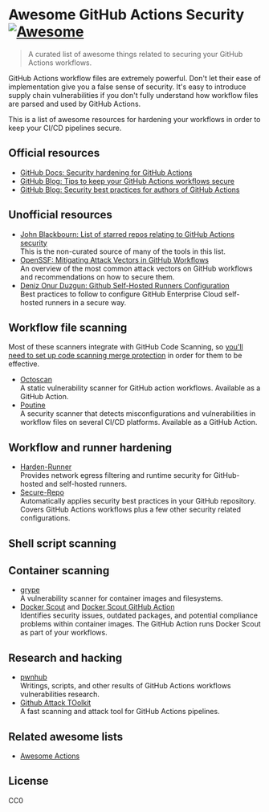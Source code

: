 # Awesome GitHub Actions Security [![Awesome](https://awesome.re/badge-flat.svg)](https://awesome.re)

> A curated list of awesome things related to securing your GitHub Actions workflows.

GitHub Actions workflow files are extremely powerful. Don't let their ease of implementation give you a false sense of security. It's easy to introduce supply chain vulnerabilities if you don't fully understand how workflow files are parsed and used by GitHub Actions.

This is a list of awesome resources for hardening your workflows in order to keep your CI/CD pipelines secure.

## Official resources

* [GitHub Docs: Security hardening for GitHub Actions](https://docs.github.com/en/actions/security-for-github-actions/security-guides/security-hardening-for-github-actions)
* [GitHub Blog: Tips to keep your GitHub Actions workflows secure](https://github.blog/security/supply-chain-security/four-tips-to-keep-your-github-actions-workflows-secure/)
* [GitHub Blog: Security best practices for authors of GitHub Actions](https://github.blog/security/application-security/security-best-practices-for-authors-of-github-actions/)

## Unofficial resources

* [John Blackbourn: List of starred repos relating to GitHub Actions security](https://github.com/stars/johnbillion/lists/github-actions-security)  
  This is the non-curated source of many of the tools in this list.
* [OpenSSF: Mitigating Attack Vectors in GitHub Workflows](https://openssf.org/blog/2024/08/12/mitigating-attack-vectors-in-github-workflows/)  
  An overview of the most common attack vectors on GitHub workflows and recommendations on how to secure them.
* [Deniz Onur Duzgun: Github Self-Hosted Runners Configuration](https://github.com/dduzgun-security/github-self-hosted-runners)  
  Best practices to follow to configure GitHub Enterprise Cloud self-hosted runners in a secure way.

## Workflow file scanning

Most of these scanners integrate with GitHub Code Scanning, so [you'll need to set up code scanning merge protection](https://docs.github.com/en/code-security/code-scanning/managing-your-code-scanning-configuration/set-code-scanning-merge-protection) in order for them to be effective.

* [Octoscan](https://github.com/synacktiv/octoscan)  
  A static vulnerability scanner for GitHub action workflows. Available as a GitHub Action.
* [Poutine](https://github.com/boostsecurityio/poutine)  
  A security scanner that detects misconfigurations and vulnerabilities in workflow files on several CI/CD platforms. Available as a GitHub Action.

## Workflow and runner hardening

* [Harden-Runner](https://github.com/step-security/harden-runner)  
  Provides network egress filtering and runtime security for GitHub-hosted and self-hosted runners.
* [Secure-Repo](https://github.com/step-security/secure-repo)  
  Automatically applies security best practices in your GitHub repository. Covers GitHub Actions workflows plus a few other security related configurations.

## Shell script scanning



## Container scanning

* [grype](https://github.com/anchore/grype)  
  A vulnerability scanner for container images and filesystems.
* [Docker Scout](https://www.docker.com/products/docker-scout/) and [Docker Scout GitHub Action](https://github.com/docker/scout-action)  
  Identifies security issues, outdated packages, and potential compliance problems within container images. The GitHub Action runs Docker Scout as part of your workflows.

## Research and hacking

* [pwnhub](https://github.com/nikitastupin/pwnhub)  
  Writings, scripts, and other results of GitHub Actions workflows vulnerabilities research.
* [Github Attack TOolkit](https://github.com/AdnaneKhan/Gato-X)  
  A fast scanning and attack tool for GitHub Actions pipelines.

## Related awesome lists

* [Awesome Actions](https://github.com/sdras/awesome-actions)

## License

CC0
